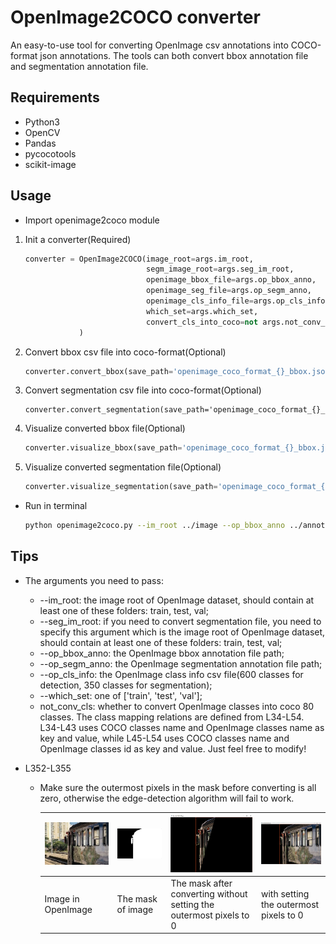 # OpenImage2COCO converter

An easy-to-use tool for converting OpenImage csv annotations into COCO-format json annotations. The tools can both convert bbox annotation file and segmentation annotation file.

## Requirements

- Python3
- OpenCV
- Pandas
- pycocotools
- scikit-image

## Usage

- Import openimage2coco module

1. Init a converter(Required)

   ```python
   converter = OpenImage2COCO(image_root=args.im_root,
                              segm_image_root=args.seg_im_root,
                              openimage_bbox_file=args.op_bbox_anno,
                              openimage_seg_file=args.op_segm_anno,
                              openimage_cls_info_file=args.op_cls_info,
                              which_set=args.which_set,
                              convert_cls_into_coco=not args.not_conv_cls
               )
   ```

2. Convert bbox csv file into coco-format(Optional)

   ```python
   converter.convert_bbox(save_path='openimage_coco_format_{}_bbox.json'.format(args.which_set))
   ```

3. Convert segmentation csv file into coco-format(Optional)

   ```
   converter.convert_segmentation(save_path='openimage_coco_format_{}_segm.json'.format(args.which_set))
   ```

4. Visualize converted bbox file(Optional)

   ```python
   converter.visualize_bbox(save_path='openimage_coco_format_{}_bbox.json'.format(args.which_set))
   ```

5. Visualize converted segmentation file(Optional)

   ```python
   converter.visualize_segmentation(save_path='openimage_coco_format_{}_segm.json'.format(args.which_set))
   ```

- Run in terminal

  ```bash
  python openimage2coco.py --im_root ../image --op_bbox_anno ../annotations/validation-annotations-bbox.csv --op_cls_info ../annotations/class-descriptions-boxable.csv --which_set val --op_segm_anno ../annotations/validation-annotations-object-segmentation.csv --seg_im_root ../mask_image
  ```

  

## Tips

- The arguments you need to pass:

  - --im_root: the image root of OpenImage dataset, should contain at least one of these folders: train, test, val;
  - --seg_im_root: if you need to convert segmentation file, you need to specify this argument which is the  image root of OpenImage dataset, should contain at least one of these folders: train, test, val;
  - --op_bbox_anno: the OpenImage bbox annotation file path;
  - --op_segm_anno: the OpenImage segmentation annotation file path;
  - --op_cls_info: the OpenImage class info csv file(600 classes for detection, 350 classes for segmentation);
  - --which_set: one of ['train', 'test', 'val'];
  - not_conv_cls: whether to convert OpenImage classes into coco 80 classes. The class mapping relations are defined from L34-L54. L34-L43 uses COCO classes name and OpenImage classes name as key and value, while L45-L54 uses COCO classes name and OpenImage classes id as key and value. Just feel free to modify!

- L352-L355

  - Make sure the outermost pixels in the mask before converting is all zero, otherwise the edge-detection algorithm will fail to work.

    | ![img](img.jpg)    | ![img](mask.png)  | ![img](wo_all_zero.png)                                      | ![img](all_zero.png)                   |
    | ------------------ | ----------------- | ------------------------------------------------------------ | -------------------------------------- |
    | Image in OpenImage | The mask of image | The mask after converting without setting the outermost pixels to 0 | with setting the outermost pixels to 0 |
